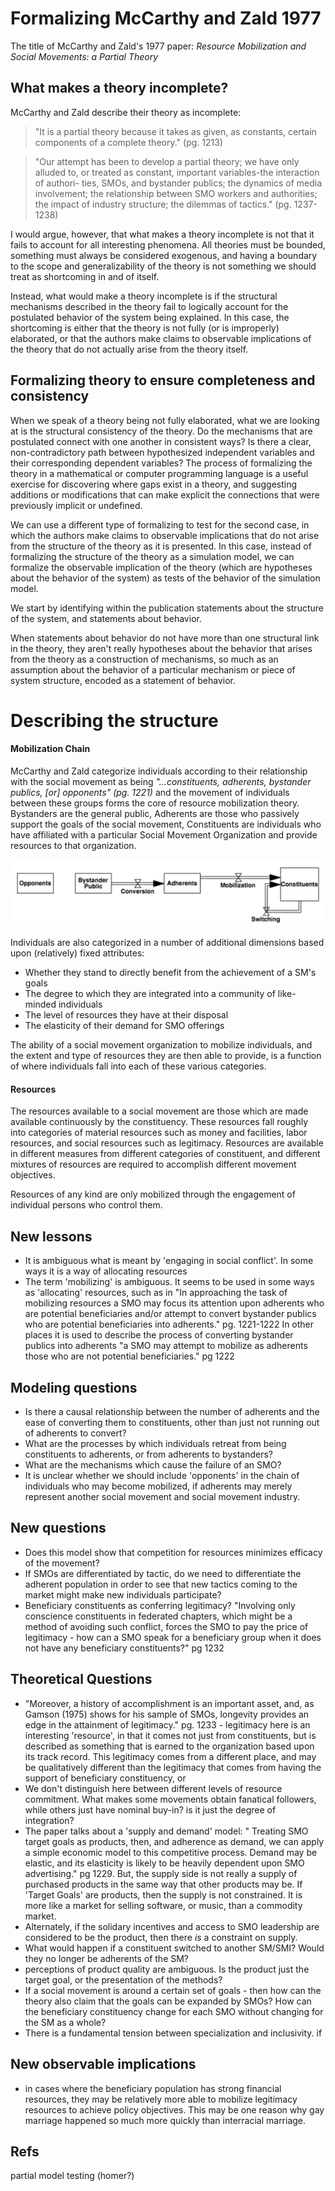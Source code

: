Formalizing McCarthy and Zald 1977
======

The title of McCarthy and Zald's 1977 paper: *Resource Mobilization and Social Movements: a Partial Theory* 

## What makes a theory incomplete?
McCarthy and Zald describe their theory as incomplete:
>"It is a partial theory because it takes as given, as constants, certain components of a complete theory." (pg. 1213)

>"Our attempt has been to develop a partial theory; we have only alluded
to, or treated as constant, important variables-the interaction of authori- ties, SMOs, and bystander publics; the dynamics of media involvement; the relationship between SMO workers and authorities; the impact of industry structure; the dilemmas of tactics." (pg. 1237-1238)

I would argue, however, that what makes a theory incomplete is not that it fails to account for all interesting phenomena. All theories must be bounded, something must always be considered exogenous, and having a boundary to the scope and generalizability of the theory is not something we should treat as shortcoming in and of itself. 

Instead, what would make a theory incomplete is if the structural mechanisms described in the theory fail to logically account for the postulated behavior of the system being explained. In this case, the shortcoming is either that the theory is not fully (or is improperly) elaborated, or that the authors make claims to observable implications of the theory that do not actually arise from the theory itself.

## Formalizing theory to ensure completeness and consistency
When we speak of a theory being not fully elaborated, what we are looking at is the structural consistency of the theory. Do the mechanisms that are postulated connect with one another in consistent ways? Is there a clear, non-contradictory path between hypothesized independent variables and their corresponding dependent variables? The process of formalizing the theory in a mathematical or computer programming language is a useful exercise for discovering where gaps exist in a theory, and suggesting additions or modifications that can make explicit the connections that were previously implicit or undefined.

We can use a different type of formalizing to test for the second case, in which the authors make claims to observable implications that do not arise from the structure of the theory as it is presented. In this case, instead of formalizing the structure of the theory as a simulation model, we can formalize the observable implication of the theory (which are hypotheses about the behavior of the system) as tests of the behavior of the simulation model.


We start by identifying within the publication statements about the structure of the system, and statements about behavior.

When statements about behavior do not have more than one structural link in the theory, they aren't really hypotheses about the behavior that arises from the theory as a construction of mechanisms, so much as an assumption about the behavior of a particular mechanism or piece of system structure, encoded as a statement of behavior.

# Describing the structure
#### Mobilization Chain
McCarthy and Zald categorize individuals according to their relationship with the social movement as being *"...constituents, adherents, bystander publics, [or] opponents" (pg. 1221)* and the movement of individuals between these groups forms the core of resource mobilization theory. Bystanders are the general public, Adherents are those who passively support the goals of the social movement, Constituents are individuals who have affiliated with a particular Social Movement Organization and provide resources to that organization.

![mobilization chain](Fig_01_Mobilization_Chain.png)

Individuals are also categorized in a number of additional dimensions based upon (relatively) fixed attributes: 

- Whether they stand to directly benefit from the achievement of a SM's goals
- The degree to which they are integrated into a community of like-minded individuals
- The level of resources they have at their disposal
- The elasticity of their demand for SMO offerings

The ability of a social movement organization to mobilize individuals, and the extent and type of resources they are then able to provide, is a function of where individuals fall into each of these various categories.

#### Resources
The resources available to a social movement are those which are made available continuously by the constituency. These resources fall roughly into categories of material resources such as money and facilities, labor resources, and social resources such as legitimacy. Resources are available in different measures from different categories of constituent, and different mixtures of resources are required to accomplish different movement objectives.

Resources of any kind are only mobilized through the engagement of individual persons who control them.


## New lessons
- It is ambiguous what is meant by 'engaging in social conflict'. In some ways it is a way of allocating resources
- The term 'mobilizing' is ambiguous. It seems to be used in some ways as 'allocating' resources, such as in "In approaching the task of mobilizing resources a SMO may focus its attention upon adherents who are potential beneficiaries and/or attempt to convert bystander publics who are potential beneficiaries into adherents." pg. 1221-1222 In other places it is used to describe the process of converting bystander publics into adherents "a
SMO may attempt to mobilize as adherents those who are not potential
beneficiaries." pg 1222

## Modeling questions
- Is there a causal relationship between the number of adherents and the ease of converting them to constituents, other than just not running out of adherents to convert?
- What are the processes by which individuals retreat from being constituents to adherents, or from adherents to bystanders?
- What are the mechanisms which cause the failure of an SMO?
- It is unclear whether we should include 'opponents' in the chain of individuals who may become mobilized, if adherents may merely represent another social movement and social movement industry.

## New questions
- Does this model show that competition for resources minimizes efficacy of the movement?
- If SMOs are differentiated by tactic, do we need to differentiate the adherent population in order to see that new tactics coming to the market might make new individuals participate?
- Beneficiary constituents as conferring legitimacy? "Involving only conscience constituents in federated chapters, which might be a method of avoiding such conflict, forces the SMO to pay the price of legitimacy - how can a SMO speak for a beneficiary group when it does not have any beneficiary constituents?" pg 1232

## Theoretical Questions
- "Moreover, a history of accomplishment is an important asset, and, as Gamson (1975) shows for his sample of SMOs, longevity provides an edge in the attainment of legitimacy." pg. 1233 - legitimacy here is an interesting 'resource', in that it comes not just from constituents, but is described as something that is earned to the organization based upon its track record. This legitimacy comes from a different place, and may be qualitatively different than the legitimacy that comes from having the support of beneficiary constituency, or 
- We don't distinguish here  between different levels of resource commitment. What makes some movements obtain fanatical followers, while others just have nominal buy-in? is it just the degree of integration?
- The paper talks about a 'supply and demand' model: "
Treating SMO target goals as products, then, and adherence as demand,
we can apply a simple economic model to this competitive process. Demand
may be elastic, and its elasticity is likely to be heavily dependent upon
SMO advertising." pg 1229. But, the supply side is not really a supply of purchased products in the same way that other products may be. If 'Target Goals' are products, then the supply is not constrained. It is more like a market for selling software, or music, than a commodity market. 
- Alternately, if the solidary incentives and access to SMO leadership are considered to be the product, then there *is* a constraint on supply.
- What would happen if a constituent switched to another SM/SMI? Would they no longer be adherents of the SM?
- perceptions of product quality are ambiguous. Is the product just the target goal, or the presentation of the methods?
- If a social movement is around a certain set of goals - then how can the theory also claim that the goals can be expanded by SMOs? How can the beneficiary constituency change for each SMO without changing for the SM as a whole?
- There is a fundamental tension between specialization and inclusivity. if 

## New observable implications
- in cases where the beneficiary population has strong financial resources, they may be relatively more able to mobilize legitimacy resources to achieve policy objectives. This may be one reason why gay marriage happened so much more quickly than interracial marriage.

## Refs
partial model testing (homer?)